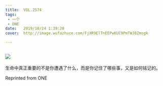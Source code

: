 ```yaml
---
title:	VOL.2574
tags:
 - 一个
 - ONE
date:	2019/10/24 1:39:20
cover:	http://image.wufazhuce.com/FjXR9ElTnEEPwKUC9PmTWJ8Zmsgk

---
```

![](http://image.wufazhuce.com/FjXR9ElTnEEPwKUC9PmTWJ8Zmsgk)
---

生命中真正重要的不是你遭遇了什么，而是你记住了哪些事，又是如何铭记的。
 
Reprinted from ONE
